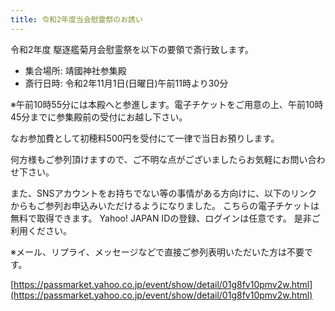 ```yaml
---
title: 令和2年度当会慰霊祭のお誘い
---
```


令和2年度 駆逐艦菊月会慰霊祭を以下の要領で斎行致します。

- 集合場所: 靖國神社参集殿
- 斎行日時: 令和2年11月1日(日曜日)午前11時より30分

※午前10時55分には本殿へと参進します。電子チケットをご用意の上、午前10時45分までに参集殿前の受付にお越し下さい。

なお参加費として初穂料500円を受付にて一律で当日お預りします。

何方様もご参列頂けますので、ご不明な点がございましたらお気軽にお問い合わせ下さい。

また、SNSアカウントをお持ちでない等の事情がある方向けに、以下のリンクからもご参列お申込みいただけるようになりました。
こちらの電子チケットは無料で取得できます。
Yahoo! JAPAN IDの登録、ログインは任意です。
是非ご利用ください。

※メール、リプライ、メッセージなどで直接ご参列表明いただいた方は不要です。

[https://passmarket.yahoo.co.jp/event/show/detail/01g8fv10pmv2w.html](https://passmarket.yahoo.co.jp/event/show/detail/01g8fv10pmv2w.html)
